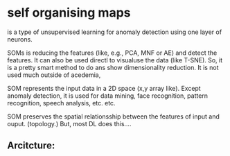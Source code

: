 # self organising maps

is a type of unsupervised learning for anomaly detection using one layer of neurons. 

SOMs is reducing the features (like, e.g., PCA, MNF or AE) and detect the features. It can also be used directl to visualuse the data (like T-SNE). So, it is a pretty smart method to do ans show dimensionality reduction. It is not used much outside of acedemia, 

SOM represents the input data in a 2D space (x,y array like). Except anomaly detection, it is used for data mining, face recognition, pattern recognition, speech analysis, etc. etc.

SOM preserves the spatial relationsship between the features of input and ouput. (topology.) But, most DL does this....


## Arcitcture:

